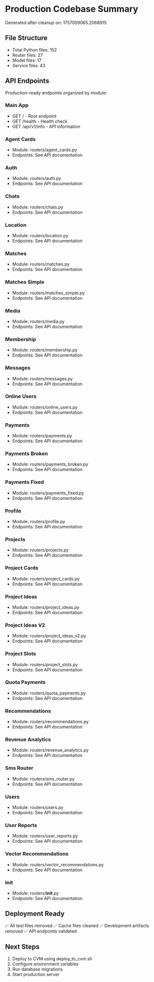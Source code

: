 # Production Codebase Summary

Generated after cleanup on: 1757059065.2068915

## File Structure
- Total Python files: 152
- Router files: 27
- Model files: 17
- Service files: 43

## API Endpoints
Production-ready endpoints organized by module:

### Main App
- GET / - Root endpoint
- GET /health - Health check
- GET /api/v1/info - API information

### Agent Cards
- Module: routers/agent_cards.py
- Endpoints: See API documentation

### Auth
- Module: routers/auth.py
- Endpoints: See API documentation

### Chats
- Module: routers/chats.py
- Endpoints: See API documentation

### Location
- Module: routers/location.py
- Endpoints: See API documentation

### Matches
- Module: routers/matches.py
- Endpoints: See API documentation

### Matches Simple
- Module: routers/matches_simple.py
- Endpoints: See API documentation

### Media
- Module: routers/media.py
- Endpoints: See API documentation

### Membership
- Module: routers/membership.py
- Endpoints: See API documentation

### Messages
- Module: routers/messages.py
- Endpoints: See API documentation

### Online Users
- Module: routers/online_users.py
- Endpoints: See API documentation

### Payments
- Module: routers/payments.py
- Endpoints: See API documentation

### Payments Broken
- Module: routers/payments_broken.py
- Endpoints: See API documentation

### Payments Fixed
- Module: routers/payments_fixed.py
- Endpoints: See API documentation

### Profile
- Module: routers/profile.py
- Endpoints: See API documentation

### Projects
- Module: routers/projects.py
- Endpoints: See API documentation

### Project Cards
- Module: routers/project_cards.py
- Endpoints: See API documentation

### Project Ideas
- Module: routers/project_ideas.py
- Endpoints: See API documentation

### Project Ideas V2
- Module: routers/project_ideas_v2.py
- Endpoints: See API documentation

### Project Slots
- Module: routers/project_slots.py
- Endpoints: See API documentation

### Quota Payments
- Module: routers/quota_payments.py
- Endpoints: See API documentation

### Recommendations
- Module: routers/recommendations.py
- Endpoints: See API documentation

### Revenue Analytics
- Module: routers/revenue_analytics.py
- Endpoints: See API documentation

### Sms Router
- Module: routers/sms_router.py
- Endpoints: See API documentation

### Users
- Module: routers/users.py
- Endpoints: See API documentation

### User Reports
- Module: routers/user_reports.py
- Endpoints: See API documentation

### Vector Recommendations
- Module: routers/vector_recommendations.py
- Endpoints: See API documentation

###   Init  
- Module: routers/__init__.py
- Endpoints: See API documentation

## Deployment Ready
✅ All test files removed
✅ Cache files cleaned
✅ Development artifacts removed
✅ API endpoints validated

## Next Steps
1. Deploy to CVM using deploy_to_cvm.sh
2. Configure environment variables
3. Run database migrations
4. Start production server
